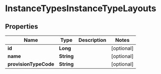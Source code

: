 

# InstanceTypesInstanceTypeLayouts

## Properties

Name | Type | Description | Notes
------------ | ------------- | ------------- | -------------
**id** | **Long** |  |  [optional]
**name** | **String** |  |  [optional]
**provisionTypeCode** | **String** |  |  [optional]



